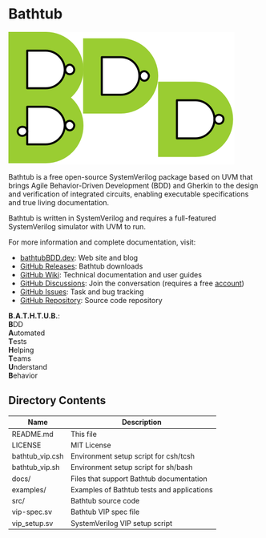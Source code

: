 # Bathtub

![Bathtub_Logo](docs/assets/Bathtub_Logo.png)

Bathtub is a free open-source
SystemVerilog package
based on UVM 
that brings Agile Behavior-Driven Development (BDD)
and Gherkin
to the design and verification of integrated circuits,
enabling executable specifications and true living documentation.

Bathtub is written in SystemVerilog and requires a full-featured SystemVerilog simulator with UVM to run.

For more information and complete documentation, visit:
* [bathtubBDD.dev](https://bathtubbdd.dev): Web site and blog
* [GitHub Releases](https://github.com/williaml33moore/bathtub/releases): Bathtub downloads
* [GitHub Wiki](https://github.com/williaml33moore/bathtub/wiki): Technical documentation and user guides
* [GitHub Discussions](https://github.com/williaml33moore/bathtub/discussions): Join the conversation (requires a free [account](https://github.com/signup?ref_cta=Sign+up&ref_loc=header+logged+out&ref_page=%2F%3Cuser-name%3E%2F%3Crepo-name%3E%2Fdiscussions%2Findex&source=header-repo&source_repo=williaml33moore%2Fbathtub_))
* [GitHub Issues](https://github.com/williaml33moore/bathtub/issues): Task and bug tracking
* [GitHub Repository](https://github.com/williaml33moore/bathtub): Source code repository


**B.A.T.H.T.U.B.**: \
**B**DD \
**A**utomated \
**T**ests \
**H**elping \
**T**eams \
**U**nderstand \
**B**ehavior

## Directory Contents
| Name | Description |
| --- | --- |
| README.md | This file |
| LICENSE | MIT License |
| bathtub_vip.csh | Environment setup script for csh/tcsh |
| bathtub_vip.sh | Environment setup script for sh/bash |
| docs/ | Files that support Bathtub documentation |
| examples/ | Examples of Bathtub tests and applications |
| src/ | Bathtub source code |
| vip-spec.sv | Bathtub VIP spec file |
| vip_setup.sv | SystemVerilog VIP setup script |
